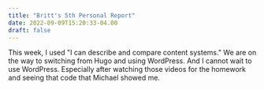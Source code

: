 ```yaml
---
title: "Britt's 5th Personal Report"
date: 2022-09-09T15:20:33-04.00
draft: false
---
```


This week, I used "I can describe and compare content systems." We are on the way to switching from Hugo and using WordPress. And I cannot wait to use WordPress. Especially after watching those videos for the homework and seeing that code that Michael showed me. 